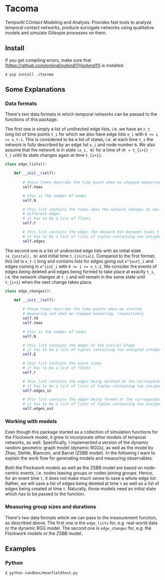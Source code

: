 # Tacoma

TemporAl COntact Modeling and Analysis. Provides fast tools to analyze temporal contact networks, produce surrogate networks using qualitative models and simulate Gillespie processes on them.

## Install

If you get compiling errors, make sure that [https://github.com/pybind/pybind11](pybind11) is installed.

    $ pip install ./tacoma

## Some Explanations

### Data formats

There's two data formats in which temporal networks can be passed to the functions of this package.

The first one is simply a list of undirected edge lists, i.e. we have
an `n_t` long list of time points `t_i` for which we also have edge lists `e_i` with `0 <= i <= n_t-1`. This is considered to be 
a list of states, i.e. at each time `t_i` the network is fully described by an edge list `e_i` and node number `N`. We also assume that the
network is in state `(e_i, N)` for a time of `dt = t_{i+1} - t_i` until its state changes again at time `t_{i+1}`.

```python
class edge_lists():

    def __init__(self):
        
        # those times describe the time point when we stopped measuring
        self.tmax

        # this is the number of nodes
        self.N

        # this list contains the times when the network changes to now contain
        # different edges
        # it has to be a list of floats
        self.t

        # this list contains the edges the network has between times t_i and t_{i+1}
        # it has to be a list of lists of tuples containing two unsigned integers
        self.edges
```

The second one is a list of undirected edge lists with an initial state `(e_{inital}, N)` and initial time `t_{initial}`. Compared to the first
format, this list is `n_t-1` long and contains lists for edges going out `e^{out}_i` and edges coming in `e^{in}_i` with `0 <= i <= n_t-2`.
We consider the events of edges being deleted and edges being formed to take place at exactly `t_i`, i.e. the network changes at `t_i` and
will remain in the same state until `t_{i+1}` when the next change takes place.

```python
class edge_changes():

    def __init__(self):
        
        # those times describe the time points when we started
        # measuring and when we stopped measuring, respectively
        self.t0
        self.tmax

        # this is the number of nodes
        self.N 

        # this list contains the edges of the initial Graph
        # it has to be a list of tuples containing two unsigned integers
        self.E 

        # this list contains the event times
        # it has to be a list of floats
        self.t

        # this list contains the edges being deleted at the corresponding times
        # it has to be a list of lists of tuples containing two unsigned integers
        self.edges_in

        # this list contains the edges being formed at the corresponding times
        # it has to be a list of lists of tuples containing two unsigned integers
        self.edges_out
```
### Working with models

Even though this package started as a collection of simulation functions for the Flockwork model, 
it grew to incorporate other models of temporal networks, as well. Specifically, I implemented a version of
the dynamic random geometric graph model (dynamic RGGs), as well as the model by Zhao, Stehle, Bianconi, and Barrat (ZSBB model).
In the following I want to explain the work flow for generating models and measuring observables.

Both the Flockwork models as well as the ZSBB model are based on node-centric events, i.e. nodes leaving
groups or nodes joining groups. Hence, for an event time `t`, it does not make much sense to save a whole edge list.
Rather, we will save a list of edges being deleted at time `t` as well as a list of edges being created at time `t`.
Naturally, those models need an initial state which has to be passed to the function. 

### Measuring group sizes and durations

There's two data formats which we can pass to the measurement function, as described above. The first one is the `edge_lists` for, e.g.
real-world data or the dynamic RGG model. The second one is `edge_changes` for, e.g. the Flockwork models or the ZSBB model.

## Examples

### Python

    $ python sandbox/meanfieldtest.py
